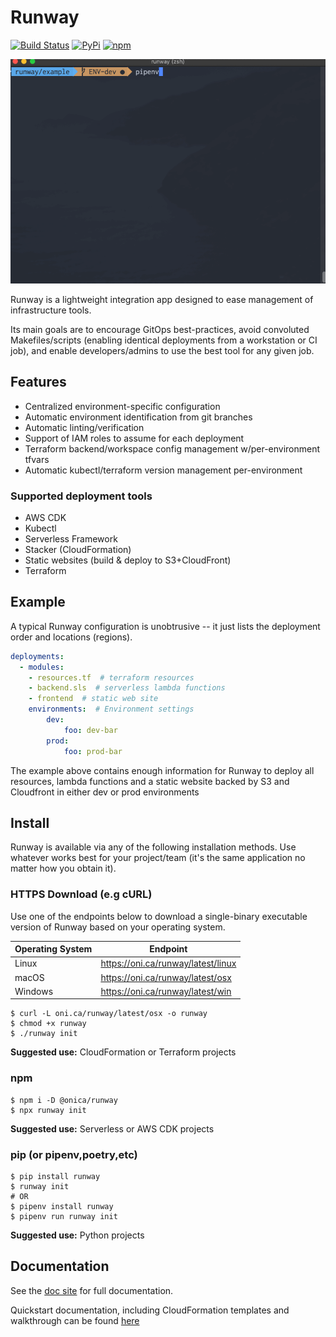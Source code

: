 # Runway

[![Build Status](https://travis-ci.org/onicagroup/runway.svg?branch=master)](https://travis-ci.org/onicagroup/runway)
[![PyPi](https://img.shields.io/pypi/v/runway?style=flat)](https://pypi.org/project/runway/)
[![npm](https://img.shields.io/npm/v/@onica/runway?style=flat)](https://www.npmjs.com/package/@onica/runway)

![runway-example.gif](docs/runway-example.gif)

Runway is a lightweight integration app designed to ease management of infrastructure tools.

Its main goals are to encourage GitOps best-practices, avoid convoluted Makefiles/scripts (enabling identical deployments from a workstation or CI job), and enable developers/admins to use the best tool for any given job.


## Features

* Centralized environment-specific configuration
* Automatic environment identification from git branches
* Automatic linting/verification
* Support of IAM roles to assume for each deployment
* Terraform backend/workspace config management w/per-environment tfvars
* Automatic kubectl/terraform version management per-environment

### Supported deployment tools

* AWS CDK
* Kubectl
* Serverless Framework
* Stacker (CloudFormation)
* Static websites (build & deploy to S3+CloudFront)
* Terraform


## Example

A typical Runway configuration is unobtrusive -- it just lists the deployment order and locations (regions).

```yml
deployments:
  - modules:
    - resources.tf  # terraform resources
    - backend.sls  # serverless lambda functions
    - frontend  # static web site
    environments:  # Environment settings
        dev:
            foo: dev-bar
        prod:
            foo: prod-bar
```

The example above contains enough information for Runway to deploy all resources, lambda functions and a static website backed by S3 and Cloudfront in either dev or prod environments


## Install

Runway is available via any of the following installation methods. Use whatever works best for your project/team (it's the same application no matter how you obtain it).

### HTTPS Download (e.g cURL)

Use one of the endpoints below to download a single-binary executable version of Runway based on your operating system.

| Operating System | Endpoint                             |
|------------------|--------------------------------------|
| Linux            | https://oni.ca/runway/latest/linux   |
| macOS            | https://oni.ca/runway/latest/osx     |
| Windows          | https://oni.ca/runway/latest/win     |

```shell
$ curl -L oni.ca/runway/latest/osx -o runway
$ chmod +x runway
$ ./runway init
```

**Suggested use:** CloudFormation or Terraform projects


### npm

```shell
$ npm i -D @onica/runway
$ npx runway init
```

**Suggested use:** Serverless or AWS CDK projects


### pip (or pipenv,poetry,etc)

```shell
$ pip install runway
$ runway init
# OR
$ pipenv install runway
$ pipenv run runway init
```

**Suggested use:** Python projects


## Documentation

See the [doc site](https://docs.onica.com/projects/runway) for full documentation.

Quickstart documentation, including CloudFormation templates and walkthrough can be found [here](https://docs.onica.com/projects/runway/en/latest/quickstart.html)
